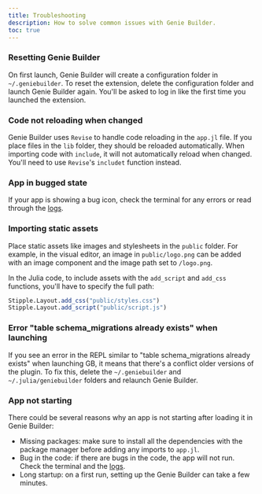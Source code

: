 ```yaml
---
title: Troubleshooting
description: How to solve common issues with Genie Builder.
toc: true
---
```


### Resetting Genie Builder

On first launch, Genie Builder will create a configuration folder in `~/.geniebuilder`. To reset the extension, delete the configuration folder and launch Genie Builder again. You'll be asked to log in like the first time you launched the extension.


### Code not reloading when changed

Genie Builder uses `Revise` to handle code reloading in the `app.jl` file. If you place files in the `lib` folder, they should be reloaded automatically. When importing code with `include`, it will not automatically reload when changed. You'll need to use `Revise`'s `includet` function instead.


### App in bugged state

If your app is showing a bug icon, check the terminal for any errors or read through the [logs](/geniebuilder/docs/usage-guide#debugging-apps).

### Importing static assets

Place static assets like images and stylesheets in the `public` folder. For example, in the visual editor, an image in `public/logo.png` can be added with an image component and the image path set to  `/logo.png`.

In the Julia code, to include assets with the `add_script` and `add_css` functions, you'll have to specify the full path:

```julia
Stipple.Layout.add_css("public/styles.css")
Stipple.Layout.add_script("public/script.js")
```
### Error "table schema_migrations already exists" when launching

If you see  an error in the REPL similar to "table schema_migrations already exists" when launching GB, it means that there's a conflict older versions of the plugin. To fix this, delete the `~/.geniebuilder` and `~/.julia/geniebuilder` folders and relaunch Genie Builder.

### App not starting

There could be several reasons why an app is not starting after loading it in Genie Builder:

- Missing packages: make sure to install all the dependencies with the package manager before adding any imports to `app.jl`.
- Bug in the code: if there are bugs in the code, the app will not run. Check the terminal and the [logs](/geniebuilder/docs/usage-guide#debugging-apps).
- Long startup: on a first run, setting up the Genie Builder can take a few minutes.
